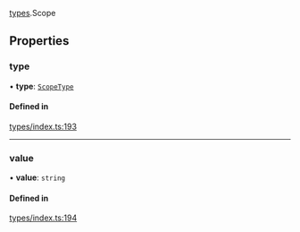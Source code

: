 [types](../../Modules/Types/Types.md).Scope

## Properties

### type

• **type**: [`ScopeType`](../../Enums/Types/ScopeType.md)

#### Defined in

[types/index.ts:193](https://github.com/PolymeshAssociation/polymesh-sdk/blob/15be87e8/src/types/index.ts#L193)

___

### value

• **value**: `string`

#### Defined in

[types/index.ts:194](https://github.com/PolymeshAssociation/polymesh-sdk/blob/15be87e8/src/types/index.ts#L194)
